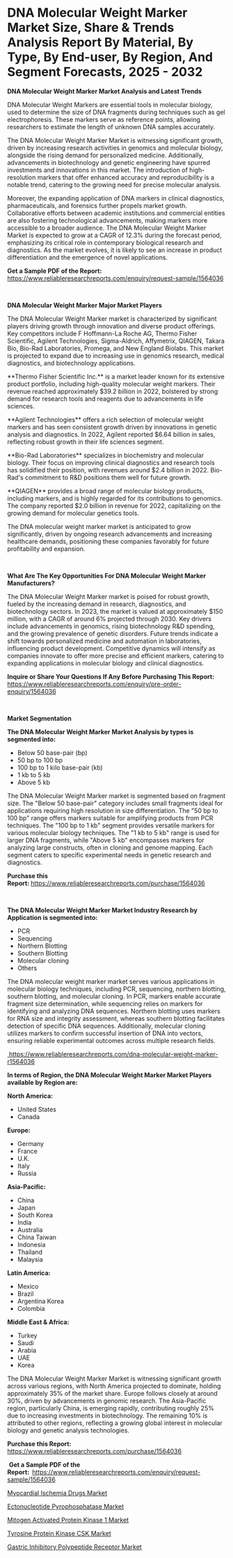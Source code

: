 <p><h1>DNA Molecular Weight Marker Market Size, Share & Trends Analysis Report By Material, By Type, By End-user, By Region, And Segment Forecasts, 2025 - 2032</h1></p><p><strong>DNA Molecular Weight Marker Market Analysis and Latest Trends</strong></p>
<p><p>DNA Molecular Weight Markers are essential tools in molecular biology, used to determine the size of DNA fragments during techniques such as gel electrophoresis. These markers serve as reference points, allowing researchers to estimate the length of unknown DNA samples accurately. </p><p>The DNA Molecular Weight Marker Market is witnessing significant growth, driven by increasing research activities in genomics and molecular biology, alongside the rising demand for personalized medicine. Additionally, advancements in biotechnology and genetic engineering have spurred investments and innovations in this market. The introduction of high-resolution markers that offer enhanced accuracy and reproducibility is a notable trend, catering to the growing need for precise molecular analysis.</p><p>Moreover, the expanding application of DNA markers in clinical diagnostics, pharmaceuticals, and forensics further propels market growth. Collaborative efforts between academic institutions and commercial entities are also fostering technological advancements, making markers more accessible to a broader audience. The DNA Molecular Weight Marker Market is expected to grow at a CAGR of 12.3% during the forecast period, emphasizing its critical role in contemporary biological research and diagnostics. As the market evolves, it is likely to see an increase in product differentiation and the emergence of novel applications.</p></p>
<p><strong>Get a Sample PDF of the Report:&nbsp;</strong> <a href="https://www.reliableresearchreports.com/enquiry/request-sample/1564036?utm_campaign=13&utm_medium=2&utm_source=Github&utm_content=ia&utm_term=08032025&utm_id=dna-molecular-weight-marker">https://www.reliableresearchreports.com/enquiry/request-sample/1564036</a></p>
<p>&nbsp;</p>
<p><strong>DNA Molecular Weight Marker Major Market Players</strong></p>
<p><p>The DNA Molecular Weight Marker market is characterized by significant players driving growth through innovation and diverse product offerings. Key competitors include F Hoffmann-La Roche AG, Thermo Fisher Scientific, Agilent Technologies, Sigma-Aldrich, Affymetrix, QIAGEN, Takara Bio, Bio-Rad Laboratories, Promega, and New England Biolabs. This market is projected to expand due to increasing use in genomics research, medical diagnostics, and biotechnology applications.</p><p>**Thermo Fisher Scientific Inc.** is a market leader known for its extensive product portfolio, including high-quality molecular weight markers. Their revenue reached approximately $39.2 billion in 2022, bolstered by strong demand for research tools and reagents due to advancements in life sciences.</p><p>**Agilent Technologies** offers a rich selection of molecular weight markers and has seen consistent growth driven by innovations in genetic analysis and diagnostics. In 2022, Agilent reported $6.64 billion in sales, reflecting robust growth in their life sciences segment.</p><p>**Bio-Rad Laboratories** specializes in biochemistry and molecular biology. Their focus on improving clinical diagnostics and research tools has solidified their position, with revenues around $2.4 billion in 2022. Bio-Rad's commitment to R&D positions them well for future growth.</p><p>**QIAGEN** provides a broad range of molecular biology products, including markers, and is highly regarded for its contributions to genomics. The company reported $2.0 billion in revenue for 2022, capitalizing on the growing demand for molecular genetics tools.</p><p>The DNA molecular weight marker market is anticipated to grow significantly, driven by ongoing research advancements and increasing healthcare demands, positioning these companies favorably for future profitability and expansion.</p></p>
<p>&nbsp;</p>
<p><strong>What Are The Key Opportunities For DNA Molecular Weight Marker Manufacturers?</strong></p>
<p><p>The DNA Molecular Weight Marker market is poised for robust growth, fueled by the increasing demand in research, diagnostics, and biotechnology sectors. In 2023, the market is valued at approximately $150 million, with a CAGR of around 6% projected through 2030. Key drivers include advancements in genomics, rising biotechnology R&D spending, and the growing prevalence of genetic disorders. Future trends indicate a shift towards personalized medicine and automation in laboratories, influencing product development. Competitive dynamics will intensify as companies innovate to offer more precise and efficient markers, catering to expanding applications in molecular biology and clinical diagnostics.</p></p>
<p><strong>Inquire or Share Your Questions If Any Before Purchasing This Report:</strong> <a href="https://www.reliableresearchreports.com/enquiry/pre-order-enquiry/1564036?utm_campaign=13&utm_medium=2&utm_source=Github&utm_content=ia&utm_term=08032025&utm_id=dna-molecular-weight-marker">https://www.reliableresearchreports.com/enquiry/pre-order-enquiry/1564036</a></p>
<p>&nbsp;</p>
<p><strong>Market Segmentation</strong></p>
<p><strong>The DNA Molecular Weight Marker Market Analysis by types is segmented into:</strong></p>
<p><ul><li>Below 50 base-pair (bp)</li><li>50 bp to 100 bp</li><li>100 bp to 1 kilo base-pair (kb)</li><li>1 kb to 5 kb</li><li>Above 5 kb</li></ul></p>
<p><p>The DNA Molecular Weight Marker market is segmented based on fragment size. The "Below 50 base-pair" category includes small fragments ideal for applications requiring high resolution in size differentiation. The "50 bp to 100 bp" range offers markers suitable for amplifying products from PCR techniques. The "100 bp to 1 kb" segment provides versatile markers for various molecular biology techniques. The "1 kb to 5 kb" range is used for larger DNA fragments, while "Above 5 kb" encompasses markers for analyzing large constructs, often in cloning and genome mapping. Each segment caters to specific experimental needs in genetic research and diagnostics.</p></p>
<p><strong>Purchase this Report:&nbsp;</strong><a href="https://www.reliableresearchreports.com/purchase/1564036?utm_campaign=13&utm_medium=2&utm_source=Github&utm_content=ia&utm_term=08032025&utm_id=dna-molecular-weight-marker">https://www.reliableresearchreports.com/purchase/1564036</a></p>
<p>&nbsp;</p>
<p><strong>The DNA Molecular Weight Marker Market Industry Research by Application is segmented into:</strong></p>
<p><ul><li>PCR</li><li>Sequencing</li><li>Northern Blotting</li><li>Southern Blotting</li><li>Molecular cloning</li><li>Others</li></ul></p>
<p><p>The DNA molecular weight marker market serves various applications in molecular biology techniques, including PCR, sequencing, northern blotting, southern blotting, and molecular cloning. In PCR, markers enable accurate fragment size determination, while sequencing relies on markers for identifying and analyzing DNA sequences. Northern blotting uses markers for RNA size and integrity assessment, whereas southern blotting facilitates detection of specific DNA sequences. Additionally, molecular cloning utilizes markers to confirm successful insertion of DNA into vectors, ensuring reliable experimental outcomes across multiple research fields.</p></p>
<p><a href="https://www.reliableresearchreports.com/dna-molecular-weight-marker-r1564036?utm_campaign=13&utm_medium=2&utm_source=Github&utm_content=ia&utm_term=08032025&utm_id=dna-molecular-weight-marker">&nbsp;https://www.reliableresearchreports.com/dna-molecular-weight-marker-r1564036</a></p>
<p><strong>In terms of Region, the DNA Molecular Weight Marker Market Players available by Region are:</strong></p>
<p>
    <p> <strong> North America: </strong>
        <ul>
            <li>United States</li>
            <li>Canada</li>
        </ul>
        </p> 
    <p> <strong> Europe: </strong>
        <ul>
            <li>Germany</li>
            <li>France</li>
            <li>U.K.</li>
            <li>Italy</li>
            <li>Russia</li>
        </ul>
        </p> 
    <p> <strong> Asia-Pacific: </strong>
        <ul>
            <li>China</li>
            <li>Japan</li>
            <li>South Korea</li>
            <li>India</li>
            <li>Australia</li>
            <li>China Taiwan</li>
            <li>Indonesia</li>
            <li>Thailand</li>
            <li>Malaysia</li>
        </ul>
        </p> 
    <p> <strong> Latin America: </strong>
        <ul>
            <li>Mexico</li>
            <li>Brazil</li>
            <li>Argentina Korea</li>
            <li>Colombia</li>
        </ul>
        </p> 
    <p> <strong> Middle East & Africa: </strong>
        <ul>
            <li>Turkey</li>
            <li>Saudi</li>
            <li>Arabia</li>
            <li>UAE</li>
            <li>Korea</li>
        </ul>
    </p>
    </p>
<p><p>The DNA Molecular Weight Marker Market is witnessing significant growth across various regions, with North America projected to dominate, holding approximately 35% of the market share. Europe follows closely at around 30%, driven by advancements in genomic research. The Asia-Pacific region, particularly China, is emerging rapidly, contributing roughly 25% due to increasing investments in biotechnology. The remaining 10% is attributed to other regions, reflecting a growing global interest in molecular biology and genetic analysis technologies.</p></p>
<p><strong>Purchase this Report: </strong><a href="https://www.reliableresearchreports.com/purchase/1564036?utm_campaign=13&utm_medium=2&utm_source=Github&utm_content=ia&utm_term=08032025&utm_id=dna-molecular-weight-marker">https://www.reliableresearchreports.com/purchase/1564036</a></p>
<p>&nbsp;<strong>Get a Sample PDF of the Report:&nbsp;&nbsp;</strong><a href="https://www.reliableresearchreports.com/enquiry/request-sample/1564036?utm_campaign=13&utm_medium=2&utm_source=Github&utm_content=ia&utm_term=08032025&utm_id=dna-molecular-weight-marker">https://www.reliableresearchreports.com/enquiry/request-sample/1564036</a></p>
<p><strong></strong></p>
<p><p><a href="https://github.com/welidaeisya/Market-Research-Report-List-1/blob/main/myocardial-ischemia-drugs-market.md?utm_campaign=13&utm_medium=2&utm_source=Github&utm_content=ia&utm_term=08032025&utm_id=dna-molecular-weight-marker">Myocardial Ischemia Drugs Market</a></p><p><a href="https://github.com/anesimazikpd/Market-Research-Report-List-1/blob/main/ectonucleotide-pyrophosphatase-market.md?utm_campaign=13&utm_medium=2&utm_source=Github&utm_content=ia&utm_term=08032025&utm_id=dna-molecular-weight-marker">Ectonucleotide Pyrophosphatase Market</a></p><p><a href="https://github.com/peggiputra7o/Market-Research-Report-List-1/blob/main/mitogen-activated-protein-kinase-1-market.md?utm_campaign=13&utm_medium=2&utm_source=Github&utm_content=ia&utm_term=08032025&utm_id=dna-molecular-weight-marker">Mitogen Activated Protein Kinase 1 Market</a></p><p><a href="https://github.com/lestymbango/Market-Research-Report-List-1/blob/main/tyrosine-protein-kinase-csk-market.md?utm_campaign=13&utm_medium=2&utm_source=Github&utm_content=ia&utm_term=08032025&utm_id=dna-molecular-weight-marker">Tyrosine Protein Kinase CSK Market</a></p><p><a href="https://github.com/tafuaraasswn/Market-Research-Report-List-1/blob/main/gastric-inhibitory-polypeptide-receptor-market.md?utm_campaign=13&utm_medium=2&utm_source=Github&utm_content=ia&utm_term=08032025&utm_id=dna-molecular-weight-marker">Gastric Inhibitory Polypeptide Receptor Market</a></p></p>
